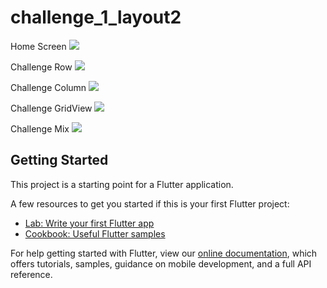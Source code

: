 # challenge_1_layout2

Home Screen
![](images_demo/home.jpg)

Challenge Row
![](images_demo/row.jpg)

Challenge Column
![](images_demo/col.jpg)

Challenge GridView
![](images_demo/girdview.jpg)

Challenge Mix
![](images_demo/mix.jpg)

## Getting Started

This project is a starting point for a Flutter application.

A few resources to get you started if this is your first Flutter project:

- [Lab: Write your first Flutter app](https://flutter.dev/docs/get-started/codelab)
- [Cookbook: Useful Flutter samples](https://flutter.dev/docs/cookbook)

For help getting started with Flutter, view our
[online documentation](https://flutter.dev/docs), which offers tutorials,
samples, guidance on mobile development, and a full API reference.
